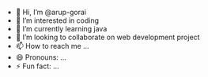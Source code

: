 - 👋 Hi, I’m @arup-gorai
- 👀 I’m interested in coding
- 🌱 I’m currently learning java
- 💞️ I’m looking to collaborate on web development project
- 📫 How to reach me ...
- 😄 Pronouns: ...
- ⚡ Fun fact: ...

<!---
arup-gorai/arup-gorai is a ✨ special ✨ repository because its `README.md` (this file) appears on your GitHub profile.
You can click the Preview link to take a look at your changes.
--->
